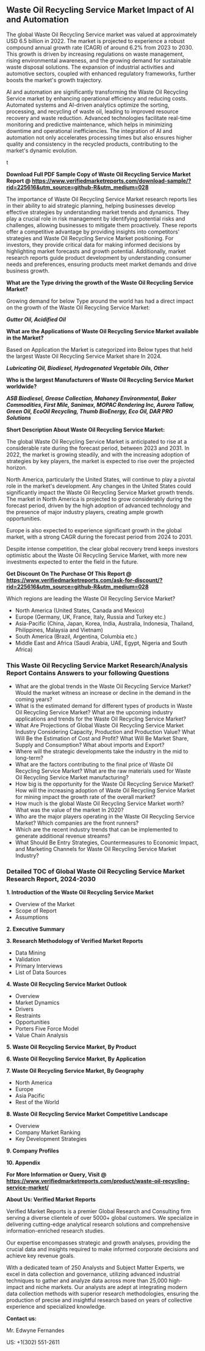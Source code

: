 <h2>Waste Oil Recycling Service Market Impact of AI and Automation</h2><p>The global Waste Oil Recycling Service market was valued at approximately USD 6.5 billion in 2022. The market is projected to experience a robust compound annual growth rate (CAGR) of around 6.2% from 2023 to 2030. This growth is driven by increasing regulations on waste management, rising environmental awareness, and the growing demand for sustainable waste disposal solutions. The expansion of industrial activities and automotive sectors, coupled with enhanced regulatory frameworks, further boosts the market's growth trajectory.</p><p>AI and automation are significantly transforming the Waste Oil Recycling Service market by enhancing operational efficiency and reducing costs. Automated systems and AI-driven analytics optimize the sorting, processing, and recycling of waste oil, leading to improved resource recovery and waste reduction. Advanced technologies facilitate real-time monitoring and predictive maintenance, which helps in minimizing downtime and operational inefficiencies. The integration of AI and automation not only accelerates processing times but also ensures higher quality and consistency in the recycled products, contributing to the market's dynamic evolution.</p>t</p><p id="" class=""><strong>Download Full PDF Sample Copy of Waste Oil Recycling Service Market Report @ <a href="https://www.verifiedmarketreports.com/download-sample/?rid=225616&utm_source=github-R&utm_medium=028" target="_blank">https://www.verifiedmarketreports.com/download-sample/?rid=225616&utm_source=github-R&utm_medium=028</a></strong></p><p>The importance of&nbsp;Waste Oil Recycling Service Market research reports lies in their ability to aid strategic planning, helping businesses develop effective strategies by understanding market trends and dynamics. They play a crucial role in risk management by identifying potential risks and challenges, allowing businesses to mitigate them proactively. These reports offer a competitive advantage by providing insights into competitors' strategies and Waste Oil Recycling Service Market positioning. For investors, they provide critical data for making informed decisions by highlighting market forecasts and growth potential. Additionally, market research reports guide product development by understanding consumer needs and preferences, ensuring products meet market demands and drive business growth.</p><p><strong>What are the&nbsp;Type driving the growth of the Waste Oil Recycling Service Market?</strong></p><p id="" class="">Growing demand for below Type around the world has had a direct impact on the growth of the Waste Oil Recycling Service Market:</p><em><strong>Gutter Oil, Acidified Oil</strong></em></p><strong>What are the&nbsp;Applications&nbsp;of Waste Oil Recycling Service Market available in the Market?</strong></p><p id="" class="">Based on Application the Market is categorized into Below types that held the largest Waste Oil Recycling Service Market share In 2024.</p><em><strong>Lubricating Oil, Biodiesel, Hydrogenated Vegetable Oils, Other</strong></em></p><strong>Who is the largest Manufacturers of Waste Oil Recycling Service Market worldwide?</strong></p><p><em><strong>ASB Biodiesel, Grease Collection, Mahoney Environmental, Baker Commodities, First Mile, Sanimax, MOPAC Rendering Inc, Aurora Tallow, Green Oil, EcoOil Recycling, Thumb BioEnergy, Eco Oil, DAR PRO Solutions</strong></em></p><p id="" class=""><strong>Short Description About Waste Oil Recycling Service Market:</strong></p><p>The global Waste Oil Recycling Service Market is anticipated to rise at a considerable rate during the forecast period, between 2023 and 2031. In 2022, the market is growing steadily, and with the increasing adoption of strategies by key players, the market is expected to rise over the projected horizon.</p><p>North America, particularly the United States, will continue to play a pivotal role in the market's development. Any changes in the United States could significantly impact the Waste Oil Recycling Service Market growth trends. The market in North America is projected to grow considerably during the forecast period, driven by the high adoption of advanced technology and the presence of major industry players, creating ample growth opportunities.</p><p>Europe is also expected to experience significant growth in the global market, with a strong CAGR during the forecast period from 2024 to 2031.</p><p>Despite intense competition, the clear global recovery trend keeps investors optimistic about the Waste Oil Recycling Service Market, with more new investments expected to enter the field in the future.</p><p id="" class=""><strong>Get Discount On The Purchase Of This Report @ <a href="https://www.verifiedmarketreports.com/ask-for-discount/?rid=225616&utm_source=github-R&utm_medium=028" target="_blank">https://www.verifiedmarketreports.com/ask-for-discount/?rid=225616&utm_source=github-R&utm_medium=028</a></strong></p>Which regions are leading the Waste Oil Recycling Service Market?</p><ul><li>North America (United States, Canada and Mexico)</li><li>Europe (Germany, UK, France, Italy, Russia and Turkey etc.)</li><li>Asia-Pacific (China, Japan, Korea, India, Australia, Indonesia, Thailand, Philippines, Malaysia and Vietnam)</li><li>South America (Brazil, Argentina, Columbia etc.)</li><li>Middle East and Africa (Saudi Arabia, UAE, Egypt, Nigeria and South Africa)</li></ul><h3 id="" class="">This Waste Oil Recycling Service Market Research/Analysis Report Contains Answers to your following Questions</h3><ul><li>What are the global trends in the Waste Oil Recycling Service Market? Would the market witness an increase or decline in the demand in the coming years?</li><li>What is the estimated demand for different types of products in Waste Oil Recycling Service Market? What are the upcoming industry applications and trends for the Waste Oil Recycling Service Market?</li><li>What Are Projections of Global Waste Oil Recycling Service Market Industry Considering Capacity, Production and Production Value? What Will Be the Estimation of Cost and Profit? What Will Be Market Share, Supply and Consumption? What about imports and Export?</li><li>Where will the strategic developments take the industry in the mid to long-term?</li><li>What are the factors contributing to the final price of Waste Oil Recycling Service Market? What are the raw materials used for Waste Oil Recycling Service Market manufacturing?</li><li>How big is the opportunity for the Waste Oil Recycling Service Market? How will the increasing adoption of Waste Oil Recycling Service Market for mining impact the growth rate of the overall market?</li><li>How much is the global Waste Oil Recycling Service Market worth? What was the value of the market In 2020?</li><li>Who are the major players operating in the Waste Oil Recycling Service Market? Which companies are the front runners?</li><li>Which are the recent industry trends that can be implemented to generate additional revenue streams?</li><li>What Should Be Entry Strategies, Countermeasures to Economic Impact, and Marketing Channels for Waste Oil Recycling Service Market Industry?</li></ul><h3 id="" class="">Detailed TOC of Global Waste Oil Recycling Service Market Research Report, 2024-2030</h3><p id="" class=""><strong>1. Introduction of the Waste Oil Recycling Service Market</strong></p><ul><li>Overview of the Market</li><li>Scope of Report</li><li>Assumptions</li></ul><p id="" class=""><strong>2. Executive Summary</strong></p><p id="" class=""><strong>3. Research Methodology of Verified Market Reports</strong></p><ul><li>Data Mining</li><li>Validation</li><li>Primary Interviews</li><li>List of Data Sources</li></ul><p id="" class=""><strong>4. Waste Oil Recycling Service Market Outlook</strong></p><ul><li>Overview</li><li>Market Dynamics</li><li>Drivers</li><li>Restraints</li><li>Opportunities</li><li>Porters Five Force Model</li><li>Value Chain Analysis</li></ul><p id="" class=""><strong>5. Waste Oil Recycling Service Market, By Product</strong></p><p id="" class=""><strong>6. Waste Oil Recycling Service Market, By Application</strong></p><p id="" class=""><strong>7. Waste Oil Recycling Service Market, By Geography</strong></p><ul><li>North America</li><li>Europe</li><li>Asia Pacific</li><li>Rest of the World</li></ul><p id="" class=""><strong>8. Waste Oil Recycling Service Market Competitive Landscape</strong></p><ul><li>Overview</li><li>Company Market Ranking</li><li>Key Development Strategies</li></ul><p id="" class=""><strong>9. Company Profiles</strong></p><p id="" class=""><strong>10. Appendix</strong></p><p id="" class=""><strong>For More Information or Query, Visit @ <a href="https://www.verifiedmarketreports.com/product/waste-oil-recycling-service-market/" target="_blank">https://www.verifiedmarketreports.com/product/waste-oil-recycling-service-market/</a></strong></p><p id="" class=""><strong>About Us: Verified Market Reports</strong></p><p id="" class="">Verified Market Reports is a premier Global Research and Consulting firm serving a diverse clientele of over 5000+ global customers. We specialize in delivering cutting-edge analytical research solutions and comprehensive information-enriched research studies.</p><p id="" class="">Our expertise encompasses strategic and growth analyses, providing the crucial data and insights required to make informed corporate decisions and achieve key revenue goals.</p><p id="" class="">With a dedicated team of 250 Analysts and Subject Matter Experts, we excel in data collection and governance, utilizing advanced industrial techniques to gather and analyze data across more than 25,000 high-impact and niche markets. Our analysts are adept at integrating modern data collection methods with superior research methodologies, ensuring the production of precise and insightful research based on years of collective experience and specialized knowledge.</p><p id="" class=""><strong>Contact us:</strong></p><p id="" class="">Mr. Edwyne Fernandes</p><p id="" class="">US: +1(302) 551-2611</p>